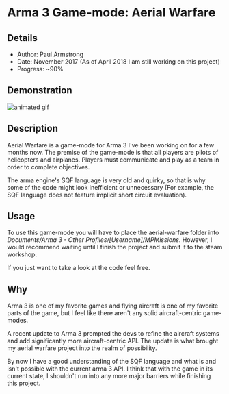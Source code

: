 # Arma 3 Game-mode: Aerial Warfare

## Details

* Author: Paul Armstrong
* Date: November 2017 (As of April 2018 I am still working on this project)
* Progress: ~90%

## Demonstration

![animated gif](https://i.imgur.com/KqzUq9k.gif)

## Description

Aerial Warfare is a game-mode for Arma 3 I've been working on for a few months now. The premise of the game-mode is that all players are pilots of helicopters and airplanes. Players must communicate and play as a team in order to complete objectives.

The arma engine's SQF language is very old and quirky, so that is why some of the code might look inefficient or unnecessary (For example, the SQF language does not feature implicit short circuit evaluation).

## Usage

To use this game-mode you will have to place the aerial-warfare folder into *Documents/Arma 3 - Other Profiles/[Username]/MPMissions*. However, I would recommend waiting until I finish the project and submit it to the steam workshop.

If you just want to take a look at the code feel free.

## Why

Arma 3 is one of my favorite games and flying aircraft is one of my favorite parts of the game, but I feel like there aren't any solid aircraft-centric game-modes.

A recent update to Arma 3 prompted the devs to refine the aircraft systems and add significantly more aircraft-centric API. The update is what brought my aerial warfare project into the realm of possibility.

By now I have a good understanding of the SQF language and what is and isn't possible with the current arma 3 API. I think that with the game in its current state, I shouldn't run into any more major barriers while finishing this project.

